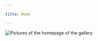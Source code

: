 ```yaml
---

title: Home

---
```

<subhome
    title="Starcloudsea's Images" 
    subtitle="The picture is randomly rendered by me (it's not)." 
    tagline="Your image is rendering (no)"
    tiptitle="<- See more in the sidebar.">
    <img src="/Images/docs/Shared/Blogs/MediaLibrary/ImagesHome.png" alt="Pictures of the homepage of the gallery" title="Your image rendering has been unresponsive here for 114 minutes, presumably the rendering failed (it didn't!)" class="subhomeimg"/>
</subhome>